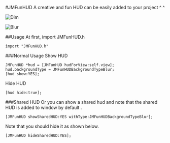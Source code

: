 #JMFunHUD
A creative and fun HUD can be easily added to your project ^ ^


![Dim](https://github.com/jiemi/JMFunHUD/blob/master/GIF/dimgif.gif?raw=true)

![Blur](https://github.com/jiemi/JMFunHUD/blob/master/GIF/blurGif.gif?raw=true)

##Usage
At first, import JMFunHUD.h

```
import "JMFunHUD.h"

```
###Normal Usage
Show HUD

```
JMFunHUD *hud = [JMFunHUD hudForView:self.view];
hud.backgroundType = JMFunHUDBackgroundTypeBlur;
[hud show:YES];

```

Hide HUD 

```
[hud hide:true];

```

###Shared HUD
Or you can show a shared hud and note that the shared HUD is added to window by default .

```
[JMFunHUD showSharedHUD:YES withType:JMFunHUDBackgroundTypeBlur];
```

Note that you should hide it as shown below.

```
[JMFunHUD hideSharedHUD:YES];

```